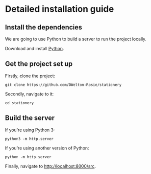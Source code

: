# Detailed installation guide

## Install the dependencies
We are going to use Python to build a server to run the project locally.

Download and install [Python](https://www.python.org/downloads/).

## Get the project set up
Firstly, clone the project:
```
git clone https://github.com/OWelton-Rosie/stationery
```

Secondly, navigate to it:
```
cd stationery
```

## Build the server
If you're using Python 3:

```
python3 -m http.server
```

If you're using another version of Python:
```
python -m http.server
```

Finally, navigate to [http://localhost:8000/src](localhost:8000/src). 

